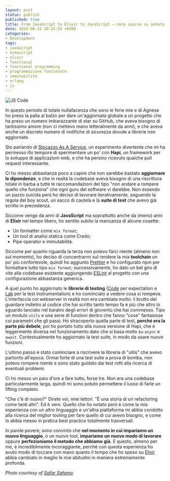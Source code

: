 ```yaml
---
layout: post
status: publish
published: true
title: From JavaScript to Elixir to JavaScript – note sparse su andata e ritorno
date: 2019-08-15 20:25:24 +0200
categories:
- Development
tags:
- javascript
- ecmascript
- elixir
- functional
- functional programming
- programmazione funzionale
- immutabilità
- erlang
- js
---
```


![JS Code](https://gitlab.com/dottorblaster/blog-images/raw/master/images/js-code.jpg)

In questo periodo di totale nullafacenza che sono le ferie mie e di Agnese ho preso la palla al balzo per dare un'aggiornata globale a un progetto che ha preso un numero imbarazzante di star su GitHub, che aveva bisogno di tantissimo amore (non ci mettevo mano letteralmente da anni), e che aveva anche un discreto numero di notifiche di sicurezza dovute a librerie non aggiornate.

Sto parlando di [Stocazzo As A Service](https://github.com/dottorblaster/stocazzo), un esperimento divertente che mi ha permesso illo tempore di sperimentare un po' con **Hapi**, un framework per lo sviluppo di applicazioni web, e che ha persino ricevuto qualche pull request interessante.

Ci ho messo abbastanza poco a capire che non sarebbe bastato **aggiornare le dipendenze**, e che in realtà la codebase aveva bisogno di una riscrittura totale in barba a tutte le raccomandazioni del tipo "non andare a rompere quello che funziona" che ogni guru del software vi darebbe. Non essendo un pazzo suicida però ho deciso di lavorare iterativamente, seguendo la regola del boy scout, un sacco di cautela e la **suite di test** che avevo già scritto in precedenza.

Siccome vengo da anni di **JavaScript** ma soprattutto anche da (meno) anni di **Elixir** nel tempo libero, ho sentito subito la mancanza di alcune cosette:

- Un formatter come `mix format`;
- Un tool di analisi statica come Credo;
- Pipe operator e immutabilità.

Siccome per quanto riguarda la terza non potevo farci niente (almeno non sul momento), ho deciso di concentrarmi sul rendere la mia **toolchain** un po' più confortevole, quindi ho aggiunto [Prettier](https://prettier.io/) e ho configurato npm per formattare tutto tipo `mix format`; successivamente, ho dato un bel giro di vite alla codebase esistente aggiungendo [ESLint](https://eslint.org/) al progetto con una configurazione abbastanza generica.

A quel punto ho aggiornato le **librerie di testing** ([Code](https://github.com/hapijs/code) per expectation e [Lab](https://github.com/hapijs/lab) per la test instrumentation) e ho cominciato a vedere cosa si rompeva. L'interfaccia col webserver in realtà non era cambiata molto: il brutto del guardare indietro al codice che hai scritto tanto tempo fa è più che altro lo sguardo lanciato nel baratro degli errori di gioventù che hai commesso. Tipo un modulo `utils` e una serie di funzioni dentro che fanno "cose" fantasiose coi parametri che gli passi. Ho stracoperto quella parte di test, **perché era la parte più debole**, poi ho portato tutto alla nuova versione di Hapi, che è leggermente diversa nel funzionamento dato che si basa molto su `async` e `await`. Contestualmente ho aggiornato la test suite, in modo da usare nuove funzioni.

L'ultimo passo è stato cominciare a riscrivere la libreria di "utils" che avevo partorito all'epoca. Ormai forte di una test suite a prova di bomba, non potevo rompere niente e sono stato guidato dai test rotti alla ricerca di eventuali problemi.

Ci ho messo un paio d'ore a fare tutto, forse tre. Non era una codebase particolarmente larga, quindi mi sono potuto permettere il lusso di farle un lifting completo.

"Che c'è di nuovo?" Direte voi, miei lettori. "È una storia di un refactoring come tanti altri". Ed è vero. Quello che ho notato però è come la mia esperienza con un altro linguaggio e un'altra piattaforma mi abbia condotto alla ricerca del miglior tooling per fare quello di cui avevo bisogno, e come io abbia messo in pratica best practice totalmente trasversali.

In parole povere, sono convinto che **nel momento in cui impariamo un nuovo linguaggio**, o un nuovo tool, **impariamo un nuovo modo di lavorare** oppure **perfezioniamo il metodo che abbiamo già**. E questo, almeno per me, è incredibilmente incoraggiante, perché con questa esperienza ho avuto modo di toccare con mano quanto il tempo che ho speso su [Elixir](https://elixir-lang.org/) abbia cambiato in meglio le mie abitudini in maniera estremamente profonda.

_Photo courtesy of [Safar Safarov](https://unsplash.com/@codestorm)_
